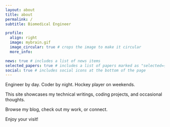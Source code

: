 ```yaml
---
layout: about
title: about
permalink: /
subtitle: Biomedical Engineer

profile:
  align: right
  image: mybrain.gif
  image_circular: true # crops the image to make it circular
  more_info:

news: true # includes a list of news items
selected_papers: true # includes a list of papers marked as "selected={true}"
social: true # includes social icons at the bottom of the page
---
```



Engineer by day. Coder by night. Hockey player on weekends.

This site showcases my technical writings, coding projects, and occasional thoughts.

Browse my blog, check out my work, or connect.

Enjoy your visit!
